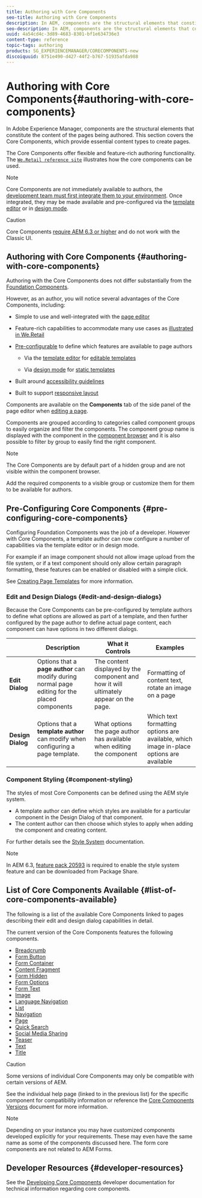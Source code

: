 ```yaml
---
title: Authoring with Core Components
seo-title: Authoring with Core Components
description: In AEM, components are the structural elements that constitute the content of the pages being authored - Core Components offer flexible and feature-rich authoring functionality.
seo-description: In AEM, components are the structural elements that constitute the content of the pages being authored - Core Components offer flexible and feature-rich authoring functionality.
uuid: 4a54cd4c-3d89-4683-8301-bf1e634736e3
content-type: reference
topic-tags: authoring
products: SG_EXPERIENCEMANAGER/CORECOMPONENTS-new
discoiquuid: 8751e490-d427-44f2-b767-51935afda988
---
```


# Authoring with Core Components{#authoring-with-core-components}

In Adobe Experience Manager, components are the structural elements that constitute the content of the pages being authored. This section covers the Core Components, which provide essential content types to create pages.

The Core Components offer flexible and feature-rich authoring functionality. The [`We.Retail reference site`](https://helpx.adobe.com/experience-manager/6-4/sites/developing/using/we-retail.html) illustrates how the core components can be used.

>[!NOTE]
>
>Core Components are not immediately available to authors, the [development team must first integrate them to your environment](using.md). Once integrated, they may be made available and pre-configured via the [template editor](https://helpx.adobe.com/experience-manager/6-4/sites/authoring/using/templates.html) or in [design mode](https://helpx.adobe.com/experience-manager/6-4/sites/authoring/using/default-components-designmode.html).

>[!CAUTION]
>
>Core Components [require AEM 6.3 or higher](versions.md#main-pars_title_236368006) and do not work with the Classic UI.

## Authoring with Core Components {#authoring-with-core-components}

Authoring with the Core Components does not differ substantially from the [Foundation Components](https://helpx.adobe.com/experience-manager/6-4/sites/authoring/using/default-components-foundation.html).

However, as an author, you will notice several advantages of the Core Components, including:

* Simple to use and well-integrated with the [page editor](https://helpx.adobe.com/experience-manager/6-4/sites/authoring/using/editing-content.html)
* Feature-rich capabilities to accommodate many use cases as [illustrated in We.Retail](/https://helpx.adobe.com/experience-manager/6-4/sites/developing/using/we-retail.html)
* [Pre-configurable](#main-pars_title_1323733785) to define which features are available to page authors

    * Via the [template editor](https://helpx.adobe.com/experience-manager/6-4/sites/authoring/using/templates.html#main-pars_title_1909278313) for [editable templates](https://helpx.adobe.com/experience-manager/6-4/sites/developing/using/page-templates-editable.html)
    
    * Via [design mode](https://helpx.adobe.com/experience-manager/6-4/sites/authoring/using/default-components-designmode.html) for [static templates](https://helpx.adobe.com/experience-manager/6-4/sites/developing/using/page-templates-static.html)

* Built around [accessibility guidelines](https://helpx.adobe.com/experience-manager/6-4/managing/using/web-accessibility.html)  

* Built to support [responsive layout](https://helpx.adobe.com/experience-manager/6-4/sites/authoring/using/responsive-layout.html)

Components are available on the **Components** tab of the side panel of the page editor when [editing a page](https://helpx.adobe.com/experience-manager/6-4/sites/authoring/using/editing-content.html).

Components are grouped according to categories called component groups to easily organize and filter the components. The component group name is displayed with the component in the [component browser](https://helpx.adobe.com/experience-manager/6-4/sites/authoring/using/editing-content.html#main-pars_title_17) and it is also possible to filter by group to easily find the right component.

>[!NOTE]
>
>The Core Components are by default part of a hidden group and are not visible within the component browser.
>
>Add the required components to a visible group or customize them for them to be available for authors.

## Pre-Configuring Core Components {#pre-configuring-core-components}

Configuring Foundation Components was the job of a developer. However with Core Components, a template author can now configure a number of capabilities via the template editor or in design mode.

For example if an image component should not allow image upload from the file system, or if a text component should only allow certain paragraph formatting, these features can be enabled or disabled with a simple click.

See [Creating Page Templates](https://helpx.adobe.com/experience-manager/6-4/sites/authoring/using/templates.html#main-pars_title_1909278313) for more information.

### Edit and Design Dialogs {#edit-and-design-dialogs}

Because the Core Components can be pre-configured by template authors to define what options are allowed as part of a template, and then further configured by the page author to define actual page content, each component can have options in two different dialogs.

||Description|What it Controls|Examples|
|--- |--- |--- |--- |
|**Edit Dialog**|Options that a **page author** can modify during normal page editing for the placed components|The content displayed by the component and how it will ultimately appear on the page.|Formatting of content text, rotate an image on a page|
|**Design Dialog**|Options that a **template author** can modify when configuring a page template.|What options the page author has available when editing the component|Which text formatting options are available, which image in-place options are available|

### Component Styling {#component-styling}

The styles of most Core Components can be defined using the AEM style system.

* A template author can define which styles are available for a particular component in the Design Dialog of that component.
* The content author can then choose which styles to apply when adding the component and creating content.

For further details see the [Style System](https://helpx.adobe.com/experience-manager/6-4/sites/authoring/using/style-system.html) documentation.

>[!NOTE]
>
>In AEM 6.3, [feature pack 20593](https://www.adobeaemcloud.com/content/marketplace/marketplaceProxy.html?packagePath=/content/companies/public/adobe/packages/cq630/featurepack/cq-6.3.0-featurepack-20593) is required to enable the style system feature and can be downloaded from Package Share.

## List of Core Components Available {#list-of-core-components-available}

The following is a list of the available Core Components linked to pages describing their edit and design dialog capabilities in detail.

The current version of the Core Components features the following components.

* [Breadcrumb](breadcrumb.md)
* [Form Button](form-button.md)
* [Form Container](form-container.md)
* [Content Fragment](content-fragment-component.md)
* [Form Hidden](form-hidden.md)
* [Form Options](form-options.md)
* [Form Text](form-text.md)
* [Image](image.md)
* [Language Navigation](language-navigation.md)
* [List](list.md)
* [Navigation](navigation.md)
* [Page](page.md)
* [Quick Search](quick-search.md)
* [Social Media Sharing](sharing.md)
* [Teaser](teaser.md)
* [Text](text.md)
* [Title](title.md)

>[!CAUTION]
>
>Some versions of individual Core Components may only be compatible with certain versions of AEM.
>
>See the individual help page (linked to in the previous list) for the specific component for compatibility information or reference the [Core Components Versions](versions.md) document for more information.

>[!NOTE]
>
>Depending on your instance you may have customized components developed explicitly for your requirements. These may even have the same name as some of the components discussed here.
>The form core components are not related to AEM Forms.

## Developer Resources {#developer-resources}

See the [Developing Core Components](developing.md) developer documentation for technical information regarding core components.
